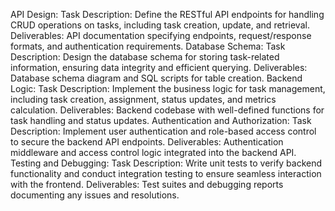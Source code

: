 API Design:
Task Description: Define the RESTful API endpoints for handling CRUD operations on
tasks, including task creation, update, and retrieval.
Deliverables: API documentation specifying endpoints, request/response formats, and
authentication requirements.
Database Schema:
Task Description: Design the database schema for storing task-related information,
ensuring data integrity and efficient querying.
Deliverables: Database schema diagram and SQL scripts for table creation.
Backend Logic:
Task Description: Implement the business logic for task management, including task
creation, assignment, status updates, and metrics calculation.
Deliverables: Backend codebase with well-defined functions for task handling and
status updates.
Authentication and Authorization:
Task Description: Implement user authentication and role-based access control to
secure the backend API endpoints.
Deliverables: Authentication middleware and access control logic integrated into the
backend API.
Testing and Debugging:
Task Description: Write unit tests to verify backend functionality and conduct integration
testing to ensure seamless interaction with the frontend.
Deliverables: Test suites and debugging reports documenting any issues and
resolutions.
